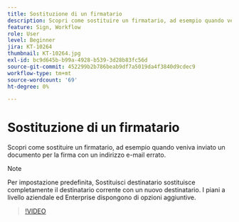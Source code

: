 ```yaml
---
title: Sostituzione di un firmatario
description: Scopri come sostituire un firmatario, ad esempio quando veniva inviato un documento per la firma con un messaggio e-mail errato
feature: Sign, Workflow
role: User
level: Beginner
jira: KT-10264
thumbnail: KT-10264.jpg
exl-id: bc9d645b-b99a-4928-b539-3d28b83fc56d
source-git-commit: 452299b2b786beab9df7a5019da4f3840d9cdec9
workflow-type: tm+mt
source-wordcount: '69'
ht-degree: 0%

---
```


# Sostituzione di un firmatario

Scopri come sostituire un firmatario, ad esempio quando veniva inviato un documento per la firma con un indirizzo e-mail errato.

>[!NOTE]
>
>Per impostazione predefinita, Sostituisci destinatario sostituisce completamente il destinatario corrente con un nuovo destinatario. I piani a livello aziendale ed Enterprise dispongono di opzioni aggiuntive.

>[!VIDEO](https://video.tv.adobe.com/v/342340?quality=12&learn=on&hidetitle=true)
